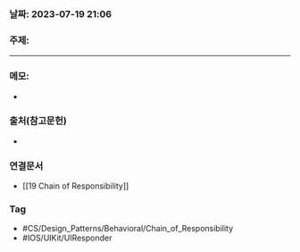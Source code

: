 ### 날짜: 2023-07-19 21:06

### 주제: 
---
### 메모: 
- 

### 출처(참고문헌) 
- 

### 연결문서 
- [[19 Chain of Responsibility]]

### Tag
- #CS/Design_Patterns/Behavioral/Chain_of_Responsibility 
- #IOS/UIKit/UIResponder 